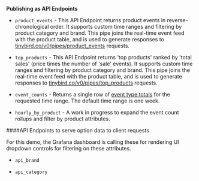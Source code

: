
**Publishing as API Endpoints**
+ `product_events` - This API Endpoint returns product events in reverse-chronological order. It supports custom time ranges and filtering by product category and brand. This pipe joins the real-time event feed with the product table, and is used to generate responses to [tinybird.co/v0/pipes/product_events](https://api.us-east.tinybird.co/endpoint/t_d4da9dd51fce4a06b88823231f70f465?token=p.eyJ1IjogIjRhM2M2M2Y2LWVhNTMtNDJkMi1iZDcxLTBmNDQxOGU5YWUxZiIsICJpZCI6ICIzZjM3ZDZiNS02MzIxLTQyMTctYTM2Ny0yMGRhY2E3ZTE4Y2QifQ.fp7hOR2CPmZ2I9aVi0mIlVEjmPV_hvcRCQ0gXThBpo8) requests. 

+ `top_products` - This API Endpoint returns 'top products' ranked by 'total sales' (price times the number of 'sale' events). It supports custom time ranges and filtering by product category and brand. This pipe joins the real-time event feed with the product table, and is used to generate responses to [tinybird.co/v0/pipes/top_products](https://api.us-east.tinybird.co/endpoint/t_a87ec50dd48f46f79a62e1bd3031dbdd?token=p.eyJ1IjogIjRhM2M2M2Y2LWVhNTMtNDJkMi1iZDcxLTBmNDQxOGU5YWUxZiIsICJpZCI6ICIxMDNiNTE4MC0yMGNmLTRjM2ItOTQyZS1kZGNhMTZjNDMyOGMifQ.-SbVnHpRm5BxAcUCxn4iZpvjw1Z5JsPPge4LVq9dzwI) requests. 

+ `event_counts` - Returns a single row of [event type totals](https://api.us-east.tinybird.co/v0/pipes/event_counts.json?token=p.eyJ1IjogIjRhM2M2M2Y2LWVhNTMtNDJkMi1iZDcxLTBmNDQxOGU5YWUxZiIsICJpZCI6ICIxOWNhYzM3NC1jNmYyLTQ2ZmYtYTM4OS1jZDg0MjA2ZDBjYzAifQ.V4icu0Mzwt4u2aD0AFmLROgMmFLjG9CS3s0xMvE30lE) for the requested time range. The default time range is one week. 

+ `hourly_by_product` - A work in progress to expand the event count rollups and filter by product attributes. 

####API Endpoints to serve option data to client requests 

For this demo, the Grafana dashboard is calling these for rendering UI dropdown controls for filtering on these attributes. 

+ `api_brand`

+ `api_category`


